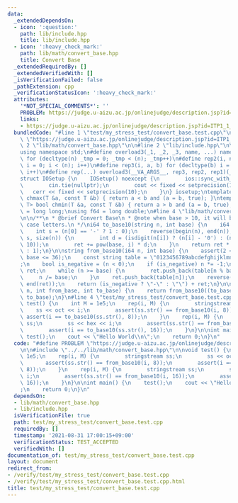 ```yaml
---
data:
  _extendedDependsOn:
  - icon: ':question:'
    path: lib/include.hpp
    title: lib/include.hpp
  - icon: ':heavy_check_mark:'
    path: lib/math/convert_base.hpp
    title: Convert Base
  _extendedRequiredBy: []
  _extendedVerifiedWith: []
  _isVerificationFailed: false
  _pathExtension: cpp
  _verificationStatusIcon: ':heavy_check_mark:'
  attributes:
    '*NOT_SPECIAL_COMMENTS*': ''
    PROBLEM: https://judge.u-aizu.ac.jp/onlinejudge/description.jsp?id=ITP1_1_A
    links:
    - https://judge.u-aizu.ac.jp/onlinejudge/description.jsp?id=ITP1_1_A
  bundledCode: "#line 1 \"test/my_stress_test/convert_base.test.cpp\"\n#define PROBLEM\
    \ \"https://judge.u-aizu.ac.jp/onlinejudge/description.jsp?id=ITP1_1_A\"\n\n#line\
    \ 2 \"lib/math/convert_base.hpp\"\n\n#line 2 \"lib/include.hpp\"\n\n#include <bits/stdc++.h>\n\
    using namespace std;\n#define overload3(_1, _2, _3, name, ...) name\n#define rep1(n)\
    \ for (decltype(n) _tmp = 0; _tmp < (n); _tmp++)\n#define rep2(i, n) for (decltype(n)\
    \ i = 0; i < (n); i++)\n#define rep3(i, a, b) for (decltype(b) i = a; i < (b);\
    \ i++)\n#define rep(...) overload3(__VA_ARGS__, rep3, rep2, rep1)(__VA_ARGS__)\n\
    struct IOSetup {\n    IOSetup() noexcept {\n        ios::sync_with_stdio(false);\n\
    \        cin.tie(nullptr);\n        cout << fixed << setprecision(10);\n     \
    \   cerr << fixed << setprecision(10);\n    }\n} iosetup;\ntemplate<class T> bool\
    \ chmax(T &a, const T &b) { return a < b and (a = b, true); }\ntemplate<class\
    \ T> bool chmin(T &a, const T &b) { return a > b and (a = b, true); }\nusing i64\
    \ = long long;\nusing f64 = long double;\n#line 4 \"lib/math/convert_base.hpp\"\
    \n\n/**\n * @brief Convert Base\n * @note when base > 10, it will be used lower\
    \ case letters.\n */\ni64 to_base10(string n, int base) {\n    i64 ret = 0;\n\
    \    int s = (n[0] == '-' ? 1 : 0);\n    reverse(begin(n), end(n));\n    rep(i,\
    \ s, size(n)) {\n        int d = (isdigit(n[i]) ? (n[i] - '0') : (n[i] - 'a' +\
    \ 10));\n        ret += pow(base, i) * d;\n    }\n    return ret * (s == 1 ? -1\
    \ : 1);\n}\n\nstring from_base10(i64 n, int base) {\n    assert(2 <= base and\
    \ base <= 36);\n    const string table = \"0123456789abcdefghijklmnopqrstuvwxyz\"\
    ;\n    bool is_negative = (n < 0);\n    if (is_negative) n *= -1;\n    string\
    \ ret;\n    while (n >= base) {\n        ret.push_back(table[n % base]);\n   \
    \     n /= base;\n    }\n    ret.push_back(table[n]);\n    reverse(begin(ret),\
    \ end(ret));\n    return (is_negative ? \"-\" : \"\") + ret;\n}\n\nstring convert_base(string\
    \ n, int from_base, int to_base) {\n    return from_base10((to_base10(n, from_base)),\
    \ to_base);\n}\n#line 4 \"test/my_stress_test/convert_base.test.cpp\"\n\nvoid\
    \ test() {\n    int M = 1e5;\n    rep(i, M) {\n        stringstream ss;\n    \
    \    ss << oct << i;\n        assert(ss.str() == from_base10(i, 8));\n       \
    \ assert(i == to_base10(ss.str(), 8));\n    }\n    rep(i, M) {\n        stringstream\
    \ ss;\n        ss << hex << i;\n        assert(ss.str() == from_base10(i, 16));\n\
    \        assert(i == to_base10(ss.str(), 16));\n    }\n}\n\nint main() {\n   \
    \ test();\n    cout << \"Hello World\\n\";\n    return 0;\n}\n"
  code: "#define PROBLEM \"https://judge.u-aizu.ac.jp/onlinejudge/description.jsp?id=ITP1_1_A\"\
    \n\n#include \"../../lib/math/convert_base.hpp\"\n\nvoid test() {\n    int M =\
    \ 1e5;\n    rep(i, M) {\n        stringstream ss;\n        ss << oct << i;\n \
    \       assert(ss.str() == from_base10(i, 8));\n        assert(i == to_base10(ss.str(),\
    \ 8));\n    }\n    rep(i, M) {\n        stringstream ss;\n        ss << hex <<\
    \ i;\n        assert(ss.str() == from_base10(i, 16));\n        assert(i == to_base10(ss.str(),\
    \ 16));\n    }\n}\n\nint main() {\n    test();\n    cout << \"Hello World\\n\"\
    ;\n    return 0;\n}\n"
  dependsOn:
  - lib/math/convert_base.hpp
  - lib/include.hpp
  isVerificationFile: true
  path: test/my_stress_test/convert_base.test.cpp
  requiredBy: []
  timestamp: '2021-08-31 17:00:15+09:00'
  verificationStatus: TEST_ACCEPTED
  verifiedWith: []
documentation_of: test/my_stress_test/convert_base.test.cpp
layout: document
redirect_from:
- /verify/test/my_stress_test/convert_base.test.cpp
- /verify/test/my_stress_test/convert_base.test.cpp.html
title: test/my_stress_test/convert_base.test.cpp
---
```

